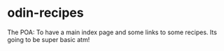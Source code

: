 # odin-recipes
The POA: To have a main index page and some links to some recipes. Its going to be super basic atm!